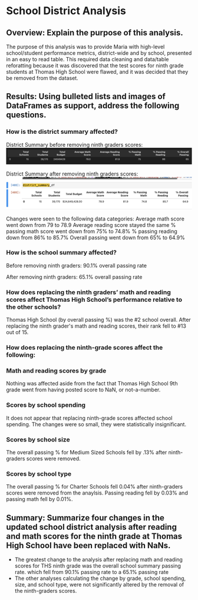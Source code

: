 # School District Analysis

## Overview: Explain the purpose of this analysis.

The purpose of this analysis was to provide Maria with high-level school/student performance metrics, district-wide and by school, presented in an easy to read table. This required data cleaning and data/table reforatting because it was discovered that the test scores for ninth grade students at Thomas High School were flawed, and it was decided that they be removed from the dataset. 

## Results: Using bulleted lists and images of DataFrames as support, address the following questions.

### How is the district summary affected?
District Summary before removing ninth graders scores:
<img src="Resources/District_Summary_Before.png">

District Summary after removing ninth graders scores:
<img src="Resources/District_Summary_After.png">

Changes were seen to the following data categories:
Average math score went down from 79 to 78.9
Average reading score stayed the same
% passing math score went down from 75% to 74.8%
% passing reading down from 86% to 85.7%
Overall passing went down from 65% to 64.9%

### How is the school summary affected?


Before removing ninth graders: 90.1% overall passing rate

After removing ninth graders: 65.1% overall passing rate 

### How does replacing the ninth graders’ math and reading scores affect Thomas High School’s performance relative to the other schools?

Thomas High School (by overall passing %) was the #2 school overall. After replacing the ninth grader's math and reading scores, their rank fell to #13 out of 15. 

### How does replacing the ninth-grade scores affect the following:

### Math and reading scores by grade
Nothing was affected aside from the fact that Thomas High School 9th grade went from having posted score to NaN, or not-a-number.

### Scores by school spending
It does not appear that replacing ninth-grade scores affected school spending. The changes were so small, they were statistically insignificant.

### Scores by school size
The overall passing % for Medium Sized Schools fell by .13% after ninth-graders scores were removed. 

### Scores by school type
The overall passing % for Charter Schools fell 0.04% after ninth-graders scores were removed from the anaylsis. 
Passing reading fell by 0.03% and passing math fell by 0.01%. 

##  Summary: Summarize four changes in the updated school district analysis after reading and math scores for the ninth grade at Thomas High School have been replaced with NaNs.
- The greatest change to the analysis after replacing math and reading scores for THS ninth grade was the overall school summary passing rate. which fell from 90.1% passing rate to a 65.1% passing rate 
- The other analyses calculating the change by grade, school spending, size, and school type, were not significantly altered by the removal of the ninth-graders scores. 
